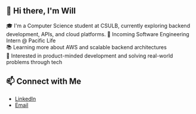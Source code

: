## 👋 Hi there, I'm Will 

🎓 I'm a Computer Science student at CSULB, currently exploring backend development, APIs, and cloud platforms.
💼 Incoming Software Engineering Intern @ Pacific Life  
📚 Learning more about AWS and scalable backend architectures  
📌 Interested in product-minded development and solving real-world problems through tech

## 📫 Connect with Me
- [LinkedIn](https://www.linkedin.com/in/willktrinh/)
- [Email](william.k.trinh@gmail.com)
<!--
**Will-Trinh/Will-Trinh** is a ✨ _special_ ✨ repository because its `README.md` (this file) appears on your GitHub profile.

Here are some ideas to get you started:

- 🔭 I’m currently working on ...
- 🌱 I’m currently learning ...
- 👯 I’m looking to collaborate on ...
- 🤔 I’m looking for help with ...
- 💬 Ask me about ...
- 📫 How to reach me: ...
- 😄 Pronouns: ...
- ⚡ Fun fact: ...
-->
